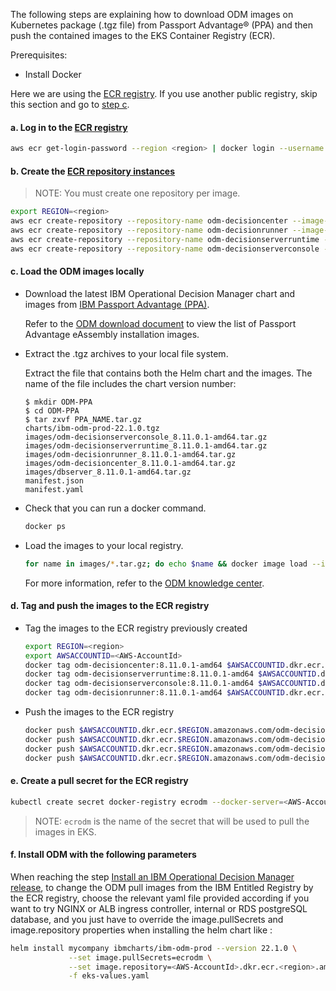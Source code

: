 The following steps are explaining how to download ODM images on Kubernetes package (.tgz file) from Passport Advantage® (PPA) and then push the contained images to the EKS Container Registry (ECR).

Prerequisites:
- Install Docker

Here we are using the [ECR registry](https://docs.aws.amazon.com/AmazonECR/latest/userguide/what-is-ecr.html).
If you use another public registry, skip this section and go to [step c](#c-load-the-odm-images-locally).

#### a. Log in to the [ECR registry](https://docs.aws.amazon.com/AmazonECR/latest/userguide/Registries.html)

```bash
aws ecr get-login-password --region <region> | docker login --username AWS --password-stdin <aws_account_id>.dkr.ecr.<region>.amazonaws.com
```

#### b. Create the [ECR repository instances](https://docs.aws.amazon.com/AmazonECR/latest/userguide/repository-create.html)

> NOTE: You must create one repository per image.

```bash
export REGION=<region>
aws ecr create-repository --repository-name odm-decisioncenter --image-scanning-configuration scanOnPush=true --region $REGION
aws ecr create-repository --repository-name odm-decisionrunner --image-scanning-configuration scanOnPush=true --region $REGION
aws ecr create-repository --repository-name odm-decisionserverruntime --image-scanning-configuration scanOnPush=true --region $REGION
aws ecr create-repository --repository-name odm-decisionserverconsole --image-scanning-configuration scanOnPush=true --region $REGION
```

#### c. Load the ODM images locally

 - Download the latest IBM Operational Decision Manager chart and images from [IBM Passport Advantage (PPA)](https://www-01.ibm.com/software/passportadvantage/pao_customer.html).

   Refer to the [ODM download document](https://www.ibm.com/support/pages/node/310661) to view the list of Passport Advantage eAssembly installation images.

 - Extract the .tgz archives to your local file system.

    Extract the file that contains both the Helm chart and the images. The name of the file includes the chart version number:

    ```console
    $ mkdir ODM-PPA
    $ cd ODM-PPA
    $ tar zxvf PPA_NAME.tar.gz
    charts/ibm-odm-prod-22.1.0.tgz
    images/odm-decisionserverconsole_8.11.0.1-amd64.tar.gz
    images/odm-decisionserverruntime_8.11.0.1-amd64.tar.gz
    images/odm-decisionrunner_8.11.0.1-amd64.tar.gz
    images/odm-decisioncenter_8.11.0.1-amd64.tar.gz
    images/dbserver_8.11.0.1-amd64.tar.gz
    manifest.json
    manifest.yaml
    ```

- Check that you can run a docker command.
    ```bash
    docker ps
    ```

- Load the images to your local registry.

    ```bash
    for name in images/*.tar.gz; do echo $name && docker image load --input $name; done
    ```

   For more information, refer to the [ODM knowledge center](hhttps://www.ibm.com/docs/en/odm/8.11.0?topic=production-installing-helm-release-odm).

#### d. Tag and push the images to the ECR registry

- Tag the images to the ECR registry previously created

    ```bash
    export REGION=<region>
    export AWSACCOUNTID=<AWS-AccountId>
    docker tag odm-decisioncenter:8.11.0.1-amd64 $AWSACCOUNTID.dkr.ecr.$REGION.amazonaws.com/odm-decisioncenter:8.11.0.1-amd64
    docker tag odm-decisionserverruntime:8.11.0.1-amd64 $AWSACCOUNTID.dkr.ecr.$REGION.amazonaws.com/odm-decisionserverruntime:8.11.0.1-amd64
    docker tag odm-decisionserverconsole:8.11.0.1-amd64 $AWSACCOUNTID.dkr.ecr.$REGION.amazonaws.com/odm-decisionserverconsole:8.11.0.1-amd64
    docker tag odm-decisionrunner:8.11.0.1-amd64 $AWSACCOUNTID.dkr.ecr.$REGION.amazonaws.com/odm-decisionrunner:8.11.0.1-amd64
    ```

- Push the images to the ECR registry

    ```bash
    docker push $AWSACCOUNTID.dkr.ecr.$REGION.amazonaws.com/odm-decisioncenter:8.11.0.1-amd64
    docker push $AWSACCOUNTID.dkr.ecr.$REGION.amazonaws.com/odm-decisionserverconsole:8.11.0.1-amd64
    docker push $AWSACCOUNTID.dkr.ecr.$REGION.amazonaws.com/odm-decisionserverruntime:8.11.0.1-amd64
    docker push $AWSACCOUNTID.dkr.ecr.$REGION.amazonaws.com/odm-decisionrunner:8.11.0.1-amd64
    ```

#### e. Create a pull secret for the ECR registry

```bash
kubectl create secret docker-registry ecrodm --docker-server=<AWS-AccountId>.dkr.ecr.<region>.amazonaws.com --docker-username=AWS --docker-password=$(aws ecr get-login-password --region <region>)
```
> NOTE: `ecrodm` is the name of the secret that will be used to pull the images in EKS.

#### f. Install ODM with the following parameters
  
When reaching the step [Install an IBM Operational Decision Manager release](README.md#5-install-an-ibm-operational-decision-manager-release-10-min), to change the ODM pull images from the IBM Entitled Registry by the ECR registry, choose the relevant yaml file provided according if you want to try NGINX or ALB ingress controller, internal or RDS postgreSQL database, and you just have to override the image.pullSecrets and image.repository properties when installing the helm chart like :

```bash
helm install mycompany ibmcharts/ibm-odm-prod --version 22.1.0 \
             --set image.pullSecrets=ecrodm \
             --set image.repository=<AWS-AccountId>.dkr.ecr.<region>.amazonaws.com \
             -f eks-values.yaml
```
